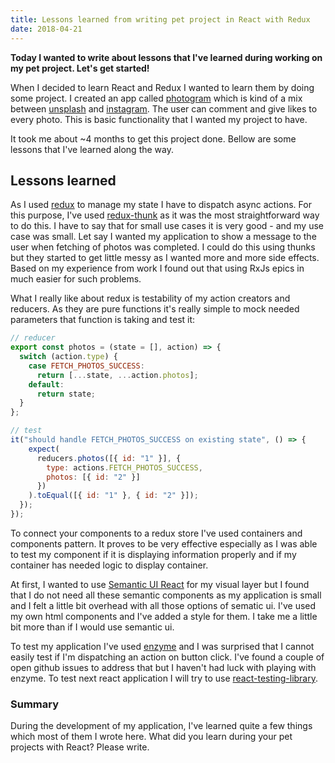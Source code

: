 ```yaml
---
title: Lessons learned from writing pet project in React with Redux
date: 2018-04-21
---
```


**Today I wanted to write about lessons that I've learned during working on my pet project. Let's get started!**

When I decided to learn React and Redux I wanted to learn them by doing some project. I created an app
called [photogram](https://photogram-kz.herokuapp.com/) which is kind of a mix between [unsplash](https://unsplash.com/) and [instagram](https://www.instagram.com/?hl=en). The user can comment and
give likes to every photo. This is basic functionality that I wanted my project to have.

It took me about ~4 months to get this project done. Bellow are some lessons that I've learned along the way.

## Lessons learned

As I used [redux](https://redux.js.org/) to manage my state I have to dispatch async actions. For this purpose, I've used
[redux-thunk](https://github.com/gaearon/redux-thunk) as it was the most straightforward way to do this. I have to say that for small use
cases it is very good - and my use case was small. Let say I wanted my application to show a message to the
user when fetching of photos was completed. I could do this using thunks but they started to get little
messy as I wanted more and more side effects. Based on my experience from work I found out that using
RxJs epics in much easier for such problems.

What I really like about redux is testability of my action creators and reducers. As they are pure
functions it's really simple to mock needed parameters that function is taking and test it:

```jsx
// reducer
export const photos = (state = [], action) => {
  switch (action.type) {
    case FETCH_PHOTOS_SUCCESS:
      return [...state, ...action.photos];
    default:
      return state;
  }
};

// test
it("should handle FETCH_PHOTOS_SUCCESS on existing state", () => {
    expect(
      reducers.photos([{ id: "1" }], {
        type: actions.FETCH_PHOTOS_SUCCESS,
        photos: [{ id: "2" }]
      })
    ).toEqual([{ id: "1" }, { id: "2" }]);
  });
});
```

To connect your components to a redux store I've used containers and components pattern. It proves to be
very effective especially as I was able to test my component if it is displaying information properly and
if my container has needed logic to display container.

At first, I wanted to use [Semantic UI React](https://react.semantic-ui.com/) for my visual layer but I found that I do not need all these semantic components as my application is small and I felt a little bit overhead with all those options of sematic ui. I've used my own html components and I've added a style for them. I take me a little bit more than if I would use semantic ui.

To test my application I've used [enzyme](https://github.com/airbnb/enzyme) and I was surprised that I cannot easily test if I'm
dispatching an action on button click. I've found a couple of open github issues to address that
but I haven't had luck with playing with enzyme. To test next react application I will try to use
[react-testing-library](https://github.com/kentcdodds/react-testing-library).

### Summary

During the development of my application, I've learned quite a few things which most of them I wrote
here. What did you learn during your pet projects with React? Please write.
